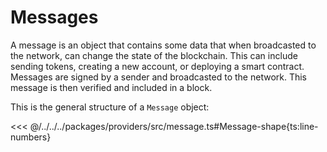 # Messages

A message is an object that contains some data that when broadcasted to the network, can change the state of the blockchain. This can include sending tokens, creating a new account, or deploying a smart contract. Messages are signed by a sender and broadcasted to the network. This message is then verified and included in a block.

This is the general structure of a `Message` object:

<<< @/../../../packages/providers/src/message.ts#Message-shape{ts:line-numbers}
